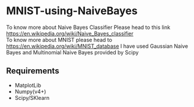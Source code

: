 # MNIST-using-NaiveBayes
To know more about Naive Bayes Classifier Please head to this link https://en.wikipedia.org/wiki/Naive_Bayes_classifier <br>
To know more about MNIST please head to https://en.wikipedia.org/wiki/MNIST_database
I have used Gaussian Naive Bayes and Multinomial Naive Bayes provided by Scipy
## Requirements
- MatplotLib
- Numpy(v4+)
- Scipy/SKlearn
